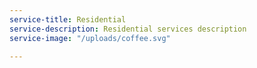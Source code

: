 ```yaml
---
service-title: Residential
service-description: Residential services description
service-image: "/uploads/coffee.svg"

---
```

